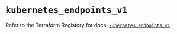 # `kubernetes_endpoints_v1`

Refer to the Terraform Registory for docs: [`kubernetes_endpoints_v1`](https://registry.terraform.io/providers/hashicorp/kubernetes/2.25.1/docs/resources/endpoints_v1).
